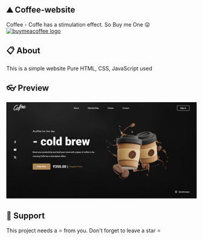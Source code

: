 ## ⛰ Coffee-website
Coffee - Coffe has a stimulation effect. So Buy me One 😜<a href="https://buymeacoffee.com/VYPER_GAMER" target="_blank">
    <img src="https://biocyclopedia.com/images/buy-us-a-coffee.png" height="25" alt="buymeacoffee logo"  />
  </a>

## 📋 About
This is a simple website
Pure HTML, CSS, JavaScript used

## 👓 Preview
<div align="center">
<a href="https://vadikgoyal1.github.io/Coffee-Responsive-Website/" target="blank">
  <img src="assets/img/preview.png" height="auto0" alt="authentik logo">
</a>
</div>

## 🙏 Support
This project needs a ⭐️ from you. Don't forget to leave a star ⭐️
